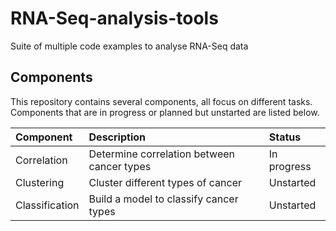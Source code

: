 # RNA-Seq-analysis-tools
Suite of multiple code examples to analyse RNA-Seq data

## Components

This repository contains several components, all focus on different tasks. Components that are in progress or planned but unstarted are listed below.

| Component      | Description                                | Status      |
| :------------- | :----------------------------------------- | :---------- |
| Correlation    | Determine correlation between cancer types | In progress |
| Clustering     | Cluster different types of cancer          | Unstarted   |
| Classification | Build a model to classify cancer types     | Unstarted   |

